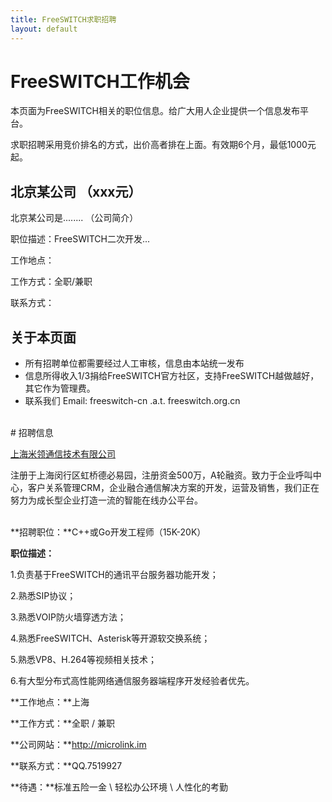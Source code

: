 ```yaml
---
title: FreeSWITCH求职招聘
layout: default
---
```


# FreeSWITCH工作机会

本页面为FreeSWITCH相关的职位信息。给广大用人企业提供一个信息发布平台。

求职招聘采用竞价排名的方式，出价高者排在上面。有效期6个月，最低1000元起。

## 北京某公司 （xxx元）

北京某公司是........ （公司简介）

职位描述：FreeSWITCH二次开发...

工作地点：

工作方式：全职/兼职

联系方式：


## 关于本页面

* 所有招聘单位都需要经过人工审核，信息由本站统一发布
* 信息所得收入1/3捐给FreeSWITCH官方社区，支持FreeSWITCH越做越好，其它作为管理费。
* 联系我们 Email: freeswitch-cn .a.t. freeswitch.org.cn

<br/>
# 招聘信息

[上海米领通信技术有限公司](http://www.microlink.im)

注册于上海闵行区虹桥德必易园，注册资金500万，A轮融资。致力于企业呼叫中心，客户关系管理CRM，企业融合通信解决方案的开发，运营及销售，我们正在努力为成长型企业打造一流的智能在线办公平台。


<br/>
**招聘职位：**C++或Go开发工程师（15K-20K）

**职位描述：**

1.负责基于FreeSWITCH的通讯平台服务器功能开发；

2.熟悉SIP协议；

3.熟悉VOIP防火墙穿透方法；

4.熟悉FreeSWITCH、Asterisk等开源软交换系统；

5.熟悉VP8、H.264等视频相关技术；

6.有大型分布式高性能网络通信服务器端程序开发经验者优先。

**工作地点：**上海

**工作方式：**全职 / 兼职

**公司网站：**http://microlink.im

**联系方式：**QQ.7519927

**待遇：**标准五险一金 \ 轻松办公环境 \ 人性化的考勤

